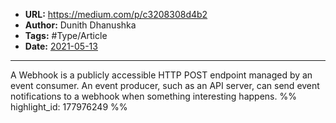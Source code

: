 - **URL:** https://medium.com/p/c3208308d4b2
- **Author:** Dunith Dhanushka
- **Tags:** #Type/Article
- **Date:** [2021-05-13](../_daily/2021-05-13.md)
---

A Webhook is a publicly accessible HTTP POST endpoint managed by an event consumer. An event producer, such as an API server, can send event notifications to a webhook when something interesting happens. %% highlight_id: 177976249 %%

